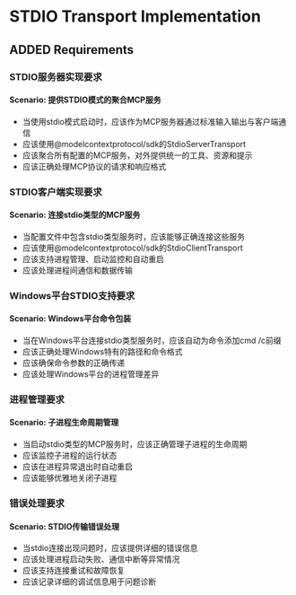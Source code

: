 # STDIO Transport Implementation

## ADDED Requirements

### STDIO服务器实现要求
#### Scenario: 提供STDIO模式的聚合MCP服务
- 当使用stdio模式启动时，应该作为MCP服务器通过标准输入输出与客户端通信
- 应该使用@modelcontextprotocol/sdk的StdioServerTransport
- 应该聚合所有配置的MCP服务，对外提供统一的工具、资源和提示
- 应该正确处理MCP协议的请求和响应格式

### STDIO客户端实现要求
#### Scenario: 连接stdio类型的MCP服务
- 当配置文件中包含stdio类型服务时，应该能够正确连接这些服务
- 应该使用@modelcontextprotocol/sdk的StdioClientTransport
- 应该支持进程管理、启动监控和自动重启
- 应该处理进程间通信和数据传输

### Windows平台STDIO支持要求
#### Scenario: Windows平台命令包装
- 当在Windows平台连接stdio类型服务时，应该自动为命令添加cmd /c前缀
- 应该正确处理Windows特有的路径和命令格式
- 应该确保命令参数的正确传递
- 应该处理Windows平台的进程管理差异

### 进程管理要求
#### Scenario: 子进程生命周期管理
- 当启动stdio类型的MCP服务时，应该正确管理子进程的生命周期
- 应该监控子进程的运行状态
- 应该在进程异常退出时自动重启
- 应该能够优雅地关闭子进程

### 错误处理要求
#### Scenario: STDIO传输错误处理
- 当stdio连接出现问题时，应该提供详细的错误信息
- 应该处理进程启动失败、通信中断等异常情况
- 应该支持连接重试和故障恢复
- 应该记录详细的调试信息用于问题诊断